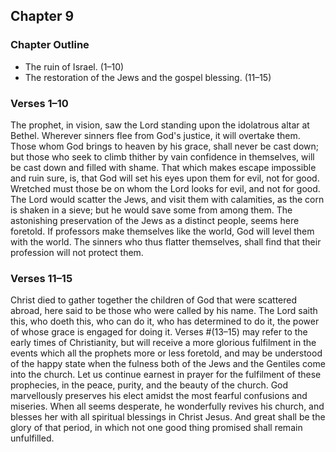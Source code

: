 ## Chapter 9

### Chapter Outline

- The ruin of Israel. (1–10)
- The restoration of the Jews and the gospel blessing. (11–15)

### Verses 1–10

The prophet, in vision, saw the Lord standing upon the idolatrous altar at Bethel. Wherever sinners flee from God's justice, it will overtake them. Those whom God brings to heaven by his grace, shall never be cast down; but those who seek to climb thither by vain confidence in themselves, will be cast down and filled with shame. That which makes escape impossible and ruin sure, is, that God will set his eyes upon them for evil, not for good. Wretched must those be on whom the Lord looks for evil, and not for good. The Lord would scatter the Jews, and visit them with calamities, as the corn is shaken in a sieve; but he would save some from among them. The astonishing preservation of the Jews as a distinct people, seems here foretold. If professors make themselves like the world, God will level them with the world. The sinners who thus flatter themselves, shall find that their profession will not protect them.

### Verses 11–15

Christ died to gather together the children of God that were scattered abroad, here said to be those who were called by his name. The Lord saith this, who doeth this, who can do it, who has determined to do it, the power of whose grace is engaged for doing it. Verses #(13–15) may refer to the early times of Christianity, but will receive a more glorious fulfilment in the events which all the prophets more or less foretold, and may be understood of the happy state when the fulness both of the Jews and the Gentiles come into the church. Let us continue earnest in prayer for the fulfilment of these prophecies, in the peace, purity, and the beauty of the church. God marvellously preserves his elect amidst the most fearful confusions and miseries. When all seems desperate, he wonderfully revives his church, and blesses her with all spiritual blessings in Christ Jesus. And great shall be the glory of that period, in which not one good thing promised shall remain unfulfilled.


